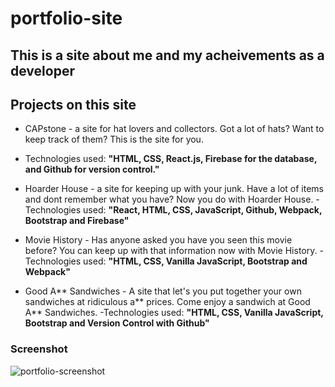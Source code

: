 # portfolio-site

## This is a site about me and my acheivements as a developer

## Projects on this site
* CAPstone - a site for hat lovers and collectors. Got a lot of hats? Want to keep track of them? This is the site for you.
- Technologies used: **"HTML, CSS, React.js, Firebase for the database, and Github for version control."**

* Hoarder House - a site for keeping up with your junk. Have a lot of items and dont remember what you have? Now you do with Hoarder House. 
-Technologies used: **"React, HTML, CSS, JavaScript, Github, Webpack, Bootstrap and Firebase"**

* Movie History - Has anyone asked you have you seen this movie before? You can keep up with that information now with Movie History.
-Technologies used: **"HTML, CSS, Vanilla JavaScript, Bootstrap and Webpack"**

* Good A** Sandwiches - A site that let's you put together your own sandwiches at ridiculous a** prices. Come enjoy a sandwich at Good A** Sandwiches.
-Technologies used: **"HTML, CSS, Vanilla JavaScript, Bootstrap and Version Control with Github"**

### Screenshot
![portfolio-screenshot](https://i.ibb.co/r05rk9W/portfolio.png " Portfolio Page")  